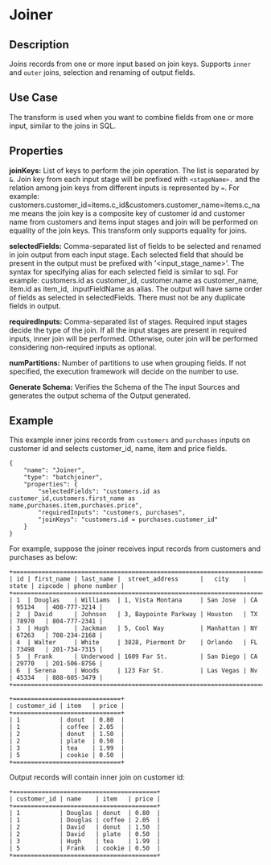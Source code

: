 # Joiner


Description
-----------
Joins records from one or more input based on join keys. Supports `inner` and `outer` joins, selection and renaming of output fields.  

Use Case
--------
The transform is used when you want to combine fields from one or more input, similar to the joins in SQL.

Properties
----------
**joinKeys:** List of keys to perform the join operation. The list is separated by `&`. 
Join key from each input stage will be prefixed with `<stageName>.` and the relation among join keys from different inputs is represented by `=`. 
For example: customers.customer_id=items.c_id&customers.customer_name=items.c_name means the join key is a composite key
of customer id and customer name from customers and items input stages and join will be performed on equality 
of the join keys. This transform only supports equality for joins.

**selectedFields:** Comma-separated list of fields to be selected and renamed in join output from each input stage. 
Each selected field that should be present in the output must be prefixed with '<input_stage_name>'. 
The syntax for specifying alias for each selected field is similar to sql. 
For example: customers.id as customer_id, customer.name as customer_name, item.id as item_id, <stageName>.inputFieldName as alias. 
The output will have same order of fields as selected in selectedFields. There must not be any duplicate fields in output.

**requiredInputs:** Comma-separated list of stages. Required input stages decide the type of the join. 
If all the input stages are present in required inputs, inner join will be performed. 
Otherwise, outer join will be performed considering non-required inputs as optional.

**numPartitions:** Number of partitions to use when grouping fields. If not specified, the execution
framework will decide on the number to use.

**Generate Schema:** Verifies the Schema of the The input Sources and generates the output schema of the Output generated.

Example
-------
This example inner joins records from ``customers`` and ``purchases`` inputs on customer id and selects customer_id, name, item and price fields.

    {
        "name": "Joiner",
        "type": "batchjoiner",
        "properties": {
            "selectedFields": "customers.id as customer_id,customers.first_name as name,purchases.item,purchases.price",
            "requiredInputs": "customers, purchases",
            "joinKeys": "customers.id = purchases.customer_id"
        }
    }


For example, suppose the joiner receives input records from customers and purchases as below:


    +=================================================================================================+
    | id | first_name | last_name |  street_address      |   city    | state | zipcode | phone number |  
    +=================================================================================================+
    | 1  | Douglas    | Williams  | 1, Vista Montana     | San Jose  | CA    | 95134   | 408-777-3214 |
    | 2  | David      | Johnson   | 3, Baypointe Parkway | Houston   | TX    | 78970   | 804-777-2341 |
    | 3  | Hugh       | Jackman   | 5, Cool Way          | Manhattan | NY    | 67263   | 708-234-2168 |
    | 4  | Walter     | White     | 3828, Piermont Dr    | Orlando   | FL    | 73498   | 201-734-7315 |
    | 5  | Frank      | Underwood | 1609 Far St.         | San Diego | CA    | 29770   | 201-506-8756 |
    | 6  | Serena     | Woods     | 123 Far St.          | Las Vegas | Nv    | 45334   | 888-605-3479 |
    +=================================================================================================+

    +==============================+
    | customer_id | item   | price |      
    +==============================+
    | 1           | donut  | 0.80  |
    | 1           | coffee | 2.05  |
    | 2           | donut  | 1.50  |
    | 2           | plate  | 0.50  |
    | 3           | tea    | 1.99  |
    | 5           | cookie | 0.50  |
    +==============================+

Output records will contain inner join on customer id:

    +========================================+
    | customer_id | name    | item   | price |
    +========================================+
    | 1           | Douglas | donut  | 0.80  |
    | 1           | Douglas | coffee | 2.05  |
    | 2           | David   | donut  | 1.50  |
    | 2           | David   | plate  | 0.50  |
    | 3           | Hugh    | tea    | 1.99  |
    | 5           | Frank   | cookie | 0.50  |
    +========================================+
